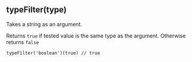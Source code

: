 ## typeFilter(type)

Takes a string as an argument. 

Returns `true` if tested value is the same type as the argument. Otherwise returns `false`

    typeFilter('boolean')(true) // true